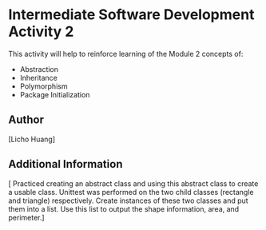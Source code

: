 # Intermediate Software Development Activity 2

This activity will help to reinforce learning of the Module 2 concepts of:

- Abstraction
- Inheritance
- Polymorphism
- Package Initialization

## Author

[Licho Huang]

## Additional Information

[ Practiced creating an abstract class and using this abstract class to create a usable class.
  Unittest was performed on the two child classes (rectangle and triangle) respectively. 
  Create instances of these two classes and put them into a list. Use this list to output the shape information, area, and perimeter.]
